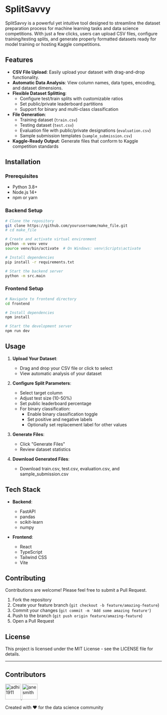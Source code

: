 # SplitSavvy

SplitSavvy is a powerful yet intuitive tool designed to streamline the dataset preparation process for machine learning tasks and data science competitions. With just a few clicks, users can upload CSV files, configure training/testing splits, and generate properly formatted datasets ready for model training or hosting Kaggle competitions.


## Features

- **CSV File Upload**: Easily upload your dataset with drag-and-drop functionality.
- **Automatic Data Analysis**: View column names, data types, encoding, and dataset dimensions.
- **Flexible Dataset Splitting**:
  - Configure test/train splits with customizable ratios
  - Set public/private leaderboard partitions
  - Support for binary and multi-class classification
- **File Generation**:
  - Training dataset (`train.csv`)
  - Testing dataset (`test.csv`)
  - Evaluation file with public/private designations (`evaluation.csv`)
  - Sample submission templates (`sample_submission.csv`)
- **Kaggle-Ready Output**: Generate files that conform to Kaggle competition standards

## Installation

### Prerequisites
- Python 3.8+
- Node.js 14+
- npm or yarn

### Backend Setup
```bash
# Clone the repository
git clone https://github.com/yourusername/make_file.git
# cd make_file

# Create and activate virtual environment
python -m venv venv
source venv/bin/activate  # On Windows: venv\Scripts\activate

# Install dependencies
pip install -r requirements.txt

# Start the backend server
python -m src.main
```

### Frontend Setup
```bash
# Navigate to frontend directory
cd frontend

# Install dependencies
npm install

# Start the development server
npm run dev
```

## Usage

1. **Upload Your Dataset**:
   - Drag and drop your CSV file or click to select
   - View automatic analysis of your dataset

2. **Configure Split Parameters**:
   - Select target column
   - Adjust test size (10-50%)
   - Set public leaderboard percentage
   - For binary classification:
     - Enable binary classification toggle
     - Set positive and negative labels
     - Optionally set replacement label for other values

3. **Generate Files**:
   - Click "Generate Files"
   - Review dataset statistics

4. **Download Generated Files**:
   - Download train.csv, test.csv, evaluation.csv, and sample_submission.csv

## Tech Stack

- **Backend**:
  - FastAPI
  - pandas
  - scikit-learn
  - numpy

- **Frontend**:
  - React
  - TypeScript
  - Tailwind CSS
  - Vite

## Contributing

Contributions are welcome! Please feel free to submit a Pull Request.

1. Fork the repository
2. Create your feature branch (`git checkout -b feature/amazing-feature`)
3. Commit your changes (`git commit -m 'Add some amazing feature'`)
4. Push to the branch (`git push origin feature/amazing-feature`)
5. Open a Pull Request

## License

This project is licensed under the MIT License - see the LICENSE file for details.

---

## Contributors

<a href="https://github.com/adhi1911">
  <img src="https://github.com/adhi1911.png" width="50" height="50" alt="adhi1911"/>
</a>
<a href="https://github.com/Sanchit-Joshi">
  <img src="https://github.com/Sanchit-Joshi.png" width="50" height="50" alt="janesmith"/>
</a>


Created with ❤️ for the data science community

